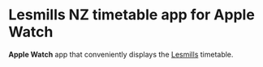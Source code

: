 # Lesmills NZ timetable app for Apple Watch

**Apple Watch** app that conveniently displays the <a href="https://www.lesmills.co.nz/timetable">Lesmills</a> timetable.
